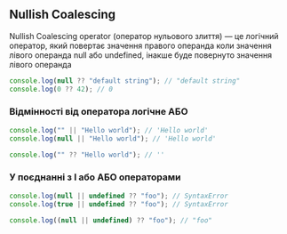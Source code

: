 ## Nullish Coalescing

Nullish Coalescing operator (оператор нульового злиття) — це логічний оператор, який повертає значення правого операнда коли значення лівого операнда null або undefined, інакше буде повернуто значення лівого операнда

```js
console.log(null ?? "default string"); // "default string"
console.log(0 ?? 42); // 0
```

### Відмінності від оператора логічне АБО

```js
console.log("" || "Hello world"); // 'Hello world'
console.log(null || "Hello world"); // 'Hello world'

console.log("" ?? "Hello world"); // ''
```

### У поєднанні з І або АБО операторами

```js
console.log(null || undefined ?? "foo"); // SyntaxError
console.log(true || undefined ?? "foo"); // SyntaxError

console.log((null || undefined) ?? "foo"); // "foo"
```
